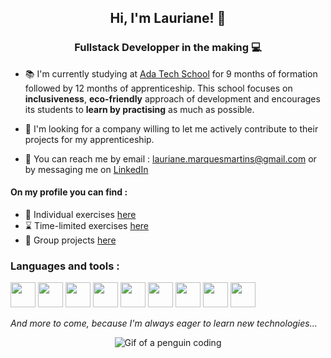 <h2 align="center">Hi, I'm Lauriane! 🌱</h2>
<h3 align="center">Fullstack Developper in the making 💻</h3>

- 📚 I'm currently studying at <a href="https://adatechschool.fr/" target="_blank"> Ada Tech School</a> for 9 months of formation followed by 12 months of apprenticeship. This school focuses on **inclusiveness**, **eco-friendly** approach of development and encourages its students to **learn by practising** as much as possible.

- 👀 I'm looking for a company willing to let me actively contribute to their projects for my apprenticeship. 

- 🤝 You can reach me by email : lauriane.marquesmartins@gmail.com or by messaging me on <a href="https://www.linkedin.com/in/lauriane-marques-martins/" target="_blank"> LinkedIn</a>

<h4>On my profile you can find : </h4>
<ul>
<li> 📝 Individual exercises <a href="https://github.com/Lauriane-Marques/exercices_individuels" target="_blank">here</a></li>
<li>⌛ Time-limited exercises <a href="https://github.com/stars/Lauriane-Marques/lists/katas" target="_blank">here</a></li>
<li> 👥 Group projects <a href="https://github.com/stars/Lauriane-Marques/lists/school-projects" target="_blank">here</a></li>
</ul>

<h3>Languages and tools : </h3>

[<img src="https://cdn.worldvectorlogo.com/logos/html-1.svg" width="40" height="40">](https://developer.mozilla.org/en-US/docs/Web/HTML)
[<img src="https://cdn.worldvectorlogo.com/logos/css-3.svg" width="40" height="40">](https://developer.mozilla.org/en-US/docs/Web/CSS)
[<img src="https://cdn.worldvectorlogo.com/logos/tailwind-css-2.svg" width="40" height="40">](https://tailwindcss.com/)
[<img src="https://cdn.worldvectorlogo.com/logos/logo-javascript.svg" width="40" height="40">](https://developer.mozilla.org/en-US/docs/Web/JavaScript)
[<img src="https://cdn.worldvectorlogo.com/logos/typescript.svg" width="40" height="40">](https://www.typescriptlang.org/)
[<img src="https://cdn.worldvectorlogo.com/logos/react-2.svg" width="40" height="40">](https://react.dev/)
[<img src="https://cdn.worldvectorlogo.com/logos/nodejs-icon.svg" width="40" height="40">](https://nodejs.org/en)
[<img src="https://cdn.worldvectorlogo.com/logos/express-109.svg" width="40" height="40">](https://expressjs.com/)
[<img src="https://cdn.worldvectorlogo.com/logos/postgresql.svg" width="40" height="40">](https://www.postgresql.org/)


_And more to come, because I'm always eager to learn new technologies..._

<p align="center"><img src="https://media4.giphy.com/media/v1.Y2lkPTc5MGI3NjExaGNicjdzaGk5enpxMG16b2x3ZnJwYnc3YzZ2M3VjOHNwa2M2bWJnbiZlcD12MV9pbnRlcm5hbF9naWZfYnlfaWQmY3Q9Zw/2IudUHdI075HL02Pkk/giphy.gif" alt="Gif of a penguin coding"/></p>

<!--
**Lauriane-Marques/Lauriane-Marques** is a ✨ _special_ ✨ repository because its `README.md` (this file) appears on your GitHub profile.

Here are some ideas to get you started:

- 🔭 I’m currently working on ...
- 🌱 I’m currently learning ...
- 👯 I’m looking to collaborate on ...
- 🤔 I’m looking for help with ...
- 💬 Ask me about ...
- 📫 How to reach me: ...
- 😄 Pronouns: ...
- ⚡ Fun fact: ...
-->
